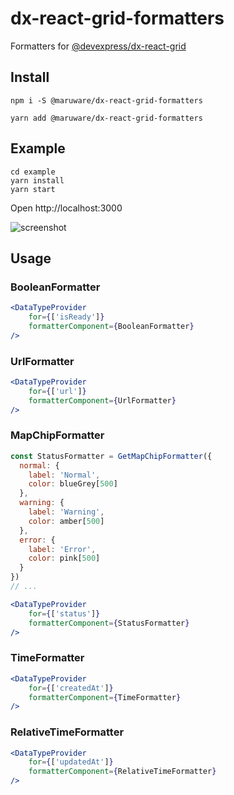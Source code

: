 # dx-react-grid-formatters

Formatters for [@devexpress/dx-react-grid](https://www.npmjs.com/package/@devexpress/dx-react-grid)

## Install

```
npm i -S @maruware/dx-react-grid-formatters
```

```
yarn add @maruware/dx-react-grid-formatters
```

## Example

```
cd example
yarn install
yarn start
```

Open http://localhost:3000

![screenshot](https://user-images.githubusercontent.com/1129887/88009733-23fea500-cb4e-11ea-9ab9-04a3f20e452c.png)

## Usage

### BooleanFormatter

```jsx
<DataTypeProvider
    for={['isReady']}
    formatterComponent={BooleanFormatter}
/>
```

### UrlFormatter

```jsx
<DataTypeProvider
    for={['url']}
    formatterComponent={UrlFormatter}
/>
```

### MapChipFormatter

```jsx
const StatusFormatter = GetMapChipFormatter({
  normal: {
    label: 'Normal',
    color: blueGrey[500]
  },
  warning: {
    label: 'Warning',
    color: amber[500]
  },
  error: {
    label: 'Error',
    color: pink[500]
  }
})
// ...

<DataTypeProvider
    for={['status']}
    formatterComponent={StatusFormatter}
/>
```

### TimeFormatter

```jsx
<DataTypeProvider
    for={['createdAt']}
    formatterComponent={TimeFormatter}
/>
```

### RelativeTimeFormatter

```jsx
<DataTypeProvider
    for={['updatedAt']}
    formatterComponent={RelativeTimeFormatter}
/>
```